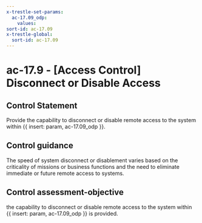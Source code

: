 ```yaml
---
x-trestle-set-params:
  ac-17.09_odp:
    values:
sort-id: ac-17.09
x-trestle-global:
  sort-id: ac-17.09
---
```


# ac-17.9 - \[Access Control\] Disconnect or Disable Access

## Control Statement

Provide the capability to disconnect or disable remote access to the system within {{ insert: param, ac-17.09_odp }}.

## Control guidance

The speed of system disconnect or disablement varies based on the criticality of missions or business functions and the need to eliminate immediate or future remote access to systems.

## Control assessment-objective

the capability to disconnect or disable remote access to the system within {{ insert: param, ac-17.09_odp }} is provided.
